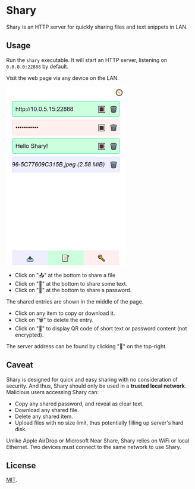 # Shary

Shary is an HTTP server for quickly sharing files and text snippets in LAN.

## Usage

Run the `shary` executable. It will start an HTTP server, listening on `0.0.0.0:22888` by default.

Visit the web page via any device on the LAN.

<img src="doc/screen.png" width="320" height="480" alt="Screenshot of Shary" />

* Click on "📤" at the bottom to share a file
* Click on "📝" at the bottom to share some text.
* Click on "🔑" at the bottom to share a password.

The shared entries are shown in the middle of the page.

* Click on any item to copy or download it.
* Click on "🗑️" to delete the entry.
* Click on "🔳" to display QR code of short text or password content (not encrypted).

The server address can be found by clicking "🧭" on the top-right.

## Caveat

Shary is designed for quick and easy sharing with no consideration of security. And thus, Shary should only be used in a **trusted local network**. Malicious users accessing Shary can:

* Copy any shared password, and reveal as clear text.
* Download any shared file.
* Delete any shared item.
* Upload files with no size limit, thus potentially filling up server's hard disk.

Unlike Apple AirDrop or Microsoft Near Share, Shary relies on WiFi or local Ethernet. Two devices must connect to the same network to use Shary.

## License

[MIT](./LICENSE).

